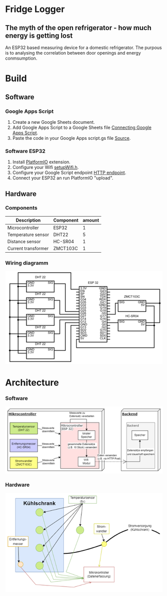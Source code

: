 # Fridge Logger
## The myth of the open refrigerator - how much energy is getting lost

 An ESP32 based measuring device for a domestic refrigerator.
 The purpous is to analysing the correlation between door openings and energy conmsumption.

# Build
## Software
### Google Apps Script
 1. Create a new Google Sheets document.
 2. Add Google Apps Script to a Google Sheets file [Connecting Google Apps Script](https://developers.google.com/apps-script/guides/sheets#connecting_to_google_forms).
 3. Paste the code in your Google Apps script.gs file [Source](Google%20Apps%20Script/loggerBackend.js).

### Software ESP32
 1. Install [PlatformIO](https://platformio.org/platformio-ide) extension.
 2. Configure your Wifi [setupWifi.h](ESP32/src/espService/setupWifi.h).
 3. Configure your Google Script endpoint [HTTP endpoint](https://github.com/jaklPhil/FridgeLogger/blob/2461b9a289d12748e377009df085bbd735967b8e/ESP32/src/dataService/httpService.cpp#L6).
 4. Connect your ESP32 an run PlatformIO "upload". 

## Hardware
### Components
| Description         | Component   | amount  	   |
| ------------------- |-------------|-------------|
| Microcontroller     | ESP32       | 1           |
| Temperature sensor  | DHT22       | 5           |
| Distance sensor     | HC-SR04     | 1           |
| Current transformer | ZMCT103C    | 1           |

### Wiring diagramm
![alt text](readme/circuit.png "ESP Wirining")

# Architecture
### Software 
![alt text](readme/achrichtektur.png "Software concept")

### Hardware
![alt text](readme/Hardware%20Setup.png "Hardware concept")
